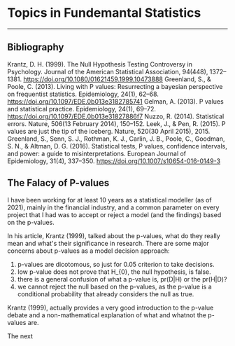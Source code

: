 # Topics in Fundemantal Statistics
---

## Bibliography

Krantz, D. H. (1999). The Null Hypothesis Testing Controversy in Psychology. Journal of the American Statistical Association, 94(448), 1372–1381. https://doi.org/10.1080/01621459.1999.10473888
Greenland, S., & Poole, C. (2013). Living with P values: Resurrecting a bayesian perspective on frequentist statistics. Epidemiology, 24(1), 62–68. https://doi.org/10.1097/EDE.0b013e3182785741
Gelman, A. (2013). P values and statistical practice. Epidemiology, 24(1), 69–72. https://doi.org/10.1097/EDE.0b013e31827886f7
Nuzzo, R. (2014). Statistical errors. Nature, 506(13 February 2014), 150–152.
Leek, J., & Pen, R. (2015). P values are just the tip of the iceberg. Nature, 520(30 April 2015), 2015.
Greenland, S., Senn, S. J., Rothman, K. J., Carlin, J. B., Poole, C., Goodman, S. N., & Altman, D. G. (2016). Statistical tests, P values, confidence intervals, and power: a guide to misinterpretations. European Journal of Epidemiology, 31(4), 337–350. https://doi.org/10.1007/s10654-016-0149-3

## The Falacy of P-values

I have been working for at least 10 years as a statistical modeller (as of 2021), mainly in the financial industry, and a common parameter on every project that I had was to accept or reject a model (and the findings) based  on the p-values. 

In his article, Krantz (1999), talked about the p-values,  what do they really mean and what's their significance in research. There are some major concerns about p-values as a model decision approach:
1. p-values are dicotomous, so just  for 0.05 criterion  to take decisions.
2. low p-value does not prove that H_{0}, the null hypothesis,  is false.
3. there is a general confusion of what a p-value is, pr(D|H) or the pr(H|D)?
4. we cannot reject the null based on the p-values, as the p-value is a conditional probability that already considers the null as true. 

Krantz (1999), actually provides  a very good introduction to the p-value debate  and a non-mathematical explanation of what and whatnot the p-values are.

The next

